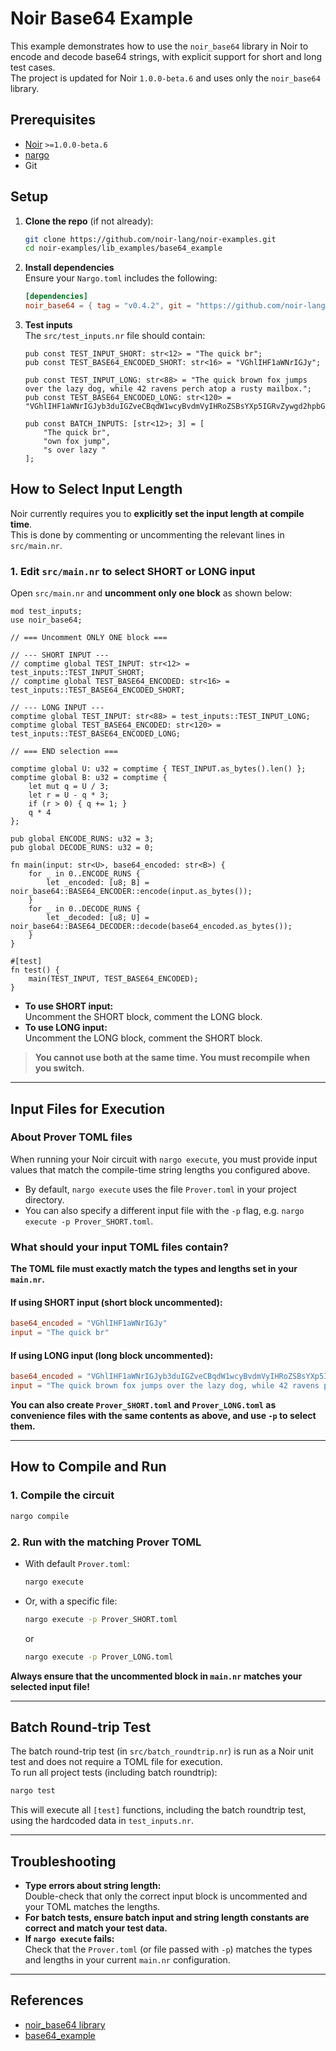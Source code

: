# Noir Base64 Example

This example demonstrates how to use the `noir_base64` library in Noir to encode and decode base64 strings, with explicit support for short and long test cases.  
The project is updated for Noir `1.0.0-beta.6` and uses only the `noir_base64` library.

## Prerequisites

- [Noir](https://noir-lang.org/) `>=1.0.0-beta.6`
- [nargo](https://noir-lang.org/docs/getting_started/nargo/)
- Git

## Setup

1. **Clone the repo** (if not already):

   ```sh
   git clone https://github.com/noir-lang/noir-examples.git
   cd noir-examples/lib_examples/base64_example
   ```

2. **Install dependencies**  
   Ensure your `Nargo.toml` includes the following:

   ```toml
   [dependencies]
   noir_base64 = { tag = "v0.4.2", git = "https://github.com/noir-lang/noir_base64.git" }
   ```

3. **Test inputs**  
   The `src/test_inputs.nr` file should contain:

   ```noir
   pub const TEST_INPUT_SHORT: str<12> = "The quick br";
   pub const TEST_BASE64_ENCODED_SHORT: str<16> = "VGhlIHF1aWNrIGJy";

   pub const TEST_INPUT_LONG: str<88> = "The quick brown fox jumps over the lazy dog, while 42 ravens perch atop a rusty mailbox.";
   pub const TEST_BASE64_ENCODED_LONG: str<120> = "VGhlIHF1aWNrIGJyb3duIGZveCBqdW1wcyBvdmVyIHRoZSBsYXp5IGRvZywgd2hpbGUgNDIgcmF2ZW5zIHBlcmNoIGF0b3AgYSBydXN0eSBtYWlsYm94Lg==";

   pub const BATCH_INPUTS: [str<12>; 3] = [
       "The quick br",
       "own fox jump",
       "s over lazy "
   ];
   ```

## How to Select Input Length

Noir currently requires you to **explicitly set the input length at compile time**.  
This is done by commenting or uncommenting the relevant lines in `src/main.nr`.

### 1. **Edit `src/main.nr` to select SHORT or LONG input**

Open `src/main.nr` and **uncomment only one block** as shown below:

```noir
mod test_inputs;
use noir_base64;

// === Uncomment ONLY ONE block ===

// --- SHORT INPUT ---
// comptime global TEST_INPUT: str<12> = test_inputs::TEST_INPUT_SHORT;
// comptime global TEST_BASE64_ENCODED: str<16> = test_inputs::TEST_BASE64_ENCODED_SHORT;

// --- LONG INPUT ---
comptime global TEST_INPUT: str<88> = test_inputs::TEST_INPUT_LONG;
comptime global TEST_BASE64_ENCODED: str<120> = test_inputs::TEST_BASE64_ENCODED_LONG;

// === END selection ===

comptime global U: u32 = comptime { TEST_INPUT.as_bytes().len() };
comptime global B: u32 = comptime {
    let mut q = U / 3;
    let r = U - q * 3;
    if (r > 0) { q += 1; }
    q * 4
};

pub global ENCODE_RUNS: u32 = 3;
pub global DECODE_RUNS: u32 = 0;

fn main(input: str<U>, base64_encoded: str<B>) {
    for _ in 0..ENCODE_RUNS {
        let _encoded: [u8; B] = noir_base64::BASE64_ENCODER::encode(input.as_bytes());
    }
    for _ in 0..DECODE_RUNS {
        let _decoded: [u8; U] = noir_base64::BASE64_DECODER::decode(base64_encoded.as_bytes());
    }
}

#[test]
fn test() {
    main(TEST_INPUT, TEST_BASE64_ENCODED);
}
```

- **To use SHORT input:**  
  Uncomment the SHORT block, comment the LONG block.
- **To use LONG input:**  
  Uncomment the LONG block, comment the SHORT block.

> **You cannot use both at the same time. You must recompile when you switch.**

---

## Input Files for Execution

### About Prover TOML files

When running your Noir circuit with `nargo execute`, you must provide input values that match the compile-time string lengths you configured above.

- By default, `nargo execute` uses the file `Prover.toml` in your project directory.
- You can also specify a different input file with the `-p` flag, e.g. `nargo execute -p Prover_SHORT.toml`.

### What should your input TOML files contain?

**The TOML file must exactly match the types and lengths set in your `main.nr`.**

#### If using SHORT input (short block uncommented):
```toml name=Prover.toml
base64_encoded = "VGhlIHF1aWNrIGJy"
input = "The quick br"
```

#### If using LONG input (long block uncommented):
```toml name=Prover.toml
base64_encoded = "VGhlIHF1aWNrIGJyb3duIGZveCBqdW1wcyBvdmVyIHRoZSBsYXp5IGRvZywgd2hpbGUgNDIgcmF2ZW5zIHBlcmNoIGF0b3AgYSBydXN0eSBtYWlsYm94Lg=="
input = "The quick brown fox jumps over the lazy dog, while 42 ravens perch atop a rusty mailbox."
```

**You can also create `Prover_SHORT.toml` and `Prover_LONG.toml` as convenience files with the same contents as above, and use `-p` to select them.**

---

## How to Compile and Run

### 1. **Compile the circuit**

```sh
nargo compile
```

### 2. **Run with the matching Prover TOML**

- With default `Prover.toml`:
  ```sh
  nargo execute
  ```
- Or, with a specific file:
  ```sh
  nargo execute -p Prover_SHORT.toml
  ```
  or
  ```sh
  nargo execute -p Prover_LONG.toml
  ```

**Always ensure that the uncommented block in `main.nr` matches your selected input file!**

---

## Batch Round-trip Test

The batch round-trip test (in `src/batch_roundtrip.nr`) is run as a Noir unit test and does not require a TOML file for execution.  
To run all project tests (including batch roundtrip):

```sh
nargo test
```

This will execute all `[test]` functions, including the batch roundtrip test, using the hardcoded data in `test_inputs.nr`.

---

## Troubleshooting

- **Type errors about string length:**  
  Double-check that only the correct input block is uncommented and your TOML matches the lengths.
- **For batch tests, ensure batch input and string length constants are correct and match your test data.**
- **If `nargo execute` fails:**  
  Check that the `Prover.toml` (or file passed with `-p`) matches the types and lengths in your current `main.nr` configuration.

---

## References

- [noir_base64 library](https://github.com/noir-lang/noir_base64)
- [base64_example](https://github.com/noir-lang/noir-examples/tree/master/lib_examples/base64_example)
